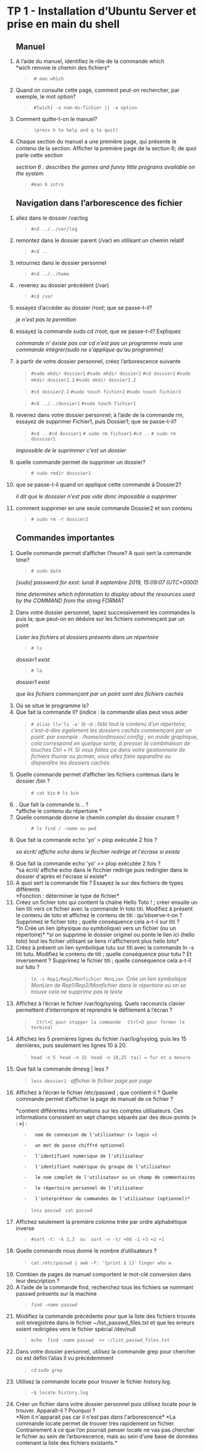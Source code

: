 # TP 1 - Installation d’Ubuntu Server et prise en main du shell

<ol>
<h2> Manuel</h2>
<li> A l’aide du manuel, identifiez le rôle de la commande which</li>
*wich renvoie le chemin des fichiers*

 >` # man which`


<li>Quand on consulte cette page, comment peut-on rechercher, par exemple, le mot option?</li>

 >` #[wich] -a nom-du-fichier || -a option`
<li> Comment quitte-t-on le manuel?</li>

 >` (press h to help and q to quit)`

<li>Chaque section du manuel a une première page, qui présente le contenu de la section. Aﬀicher la première page de la section 6; de quoi parle cette section
</li>

 *sectrion 6 : describes the games and funny  little programs available on the system*

 >`#man 6 intro`
</ol>
<ol>
<h2> Navigation dans l’arborescence des fichier</h2>
 <li>allez dans le dossier /var/log</li>

 >`#cd ../../var/log`

 <li>remontez dans le dossier parent (/var) en utilisant un chemin relatif</li>

 >`#cd ..`

  <li>retournez dans le dossier personnel</li>

   >`#cd ../../home`

<li>. revenez au dossier précédent (/var)</li>

   >`#cd /var`


<li>essayez d’accéder au dossier /root; que se passe-t-il?</li>

*je n'est pas la permition*

<li>essayez la commande sudo cd /root; que se passe-t-il? Expliquez</li>

*commande n' éxiste pas car cd n'est pas un programme mais une commande intégrer(sudo ne s'applique qu'au programme)*

<li> à partir de votre dossier personnel, créez l’arborescence suivante </li>

 >`#sudo mkdir dossier1`
 >`#sudo mkdir dossier2`
 >`#cd dossier2`
 >`#sudo mkdir dossier2.1`
 >`#sudo mkdir dossier2.2`

 >`#cd dossier2.2`
 >`#sudo touch fichier2`
 >`#sudo touch fichier3`

>`#cd ../../dossier1`
>`#sudo touch fichier1`

<li> revenez dans votre dossier personnel; à l’aide de la commande rm, essayez de supprimer Fichier1, puis Dossier1; que se passe-t-il?</li>

>`#cd ..`
>`#cd dossier1`
>`# sudo rm fichier1`
>`#cd ..`
>`# sudo rm dosssier1`

*impossible de le suprimmer c'est un dossier*
 <li>
 quelle commande permet de supprimer un dossier?
 </li>

>`# sudo rmdir dosssier1`

<li>
que se passe-t-il quand on applique cette commande à Dossier2?
</li>

*il dit que le dosssier n'est pas vide donc impossible a supprimer*

<li>
comment supprimer en une seule commande Dossier2 et son contenu
</li> 

>`# sudo rm -r dossier2`

</ol>
<ol>
<h2>Commandes importantes</h2>
<li>
Quelle commande permet d’aﬀicher l’heure? A quoi sert la commande time?
</li>

>`# sudo date`

*[sudo] password for exst:
lundi 9 septembre 2019, 15:09:07 (UTC+0000)*

*time determines which information to display about the resources used by the COMMAND from the string FORMAT*

<li>
Dans votre dossier personnel, tapez successivement les commandes ls puis la; que peut-on en déduire sur les fichiers commençant par un point
</li>

*Lister les fichiers et dossiers présents dans un répertoire*

>`# ls`

*dossier1 exist*

>`# la`

*dossier1 exist*

*que les fichiers commençant par un point sont des fichiers cachés*
<li>
Où se situe le programme ls?
</li>

<li>Que fait la commande ll? (indice : la commande alias peut vous aider</li>

>`# alias ll='ls -a'`
*ls  -a  : liste tout le contenu d’un répertoire, c’est-à-dire également les dossiers cachés commençant par un point. par exemple : /home/ordinosor/.config ; en mode graphique, cela correspond en quelque sorte, à presser la combinaison de touches Ctrl + H. Si vous faites ça dans votre gestionnaire de fichiers thunar ou pcman, vous allez faire apparaître ou disparaître les dossiers cachés.*

<li>Quelle commande permet d’afficher les fichiers contenus dans le dossier /bin ?</li>

>`# cat bin`
>`# ls bin`

<li>. Que fait la commande ls .. ?</li>
*affiche le contenu du répertoire *

<li>Quelle commande donne le chemin complet du dossier courant ?</li>

>`# ls find / -name ou pwd`

<li>Que fait la commande echo 'yo' > plop exécutée 2 fois ?</li>

*sa écrit/ affiche echo dans le ficchier redirige et l'écrase si existe*

<li> Que fait la commande echo 'yo' >> plop exécutée 2 fois ?</li>
*sa écrit/ affiche echo dans le ficchier redirige puis redirigier dans le dossier d'après  et l'écrase si existe*

<li>A quoi sert la commande file ? Essayez la sur des fichiers de types différents</li>
*Fonction : déterminer le type de fichier*
<li>
Créez un fichier toto qui contient la chaîne Hello Toto ! ; créer ensuite un lien titi vers ce fichier
avec la commande ln toto titi. Modifiez à présent le contenu de toto et affichez le contenu de titi :
qu’observe-t-on ? Supprimez le fichier toto ; quelle conséquence cela a-t-il sur titi ?
</li>
*ln Crée un lien (physique ou symbolique) vers un fichier (ou un répertoire)*
*si on supprime le dossier originel ou ponte le lien ici (hello toto) tout les fichier utilisant se liens n'afficheront plus hello toto*

<li> Créez à présent un lien symbolique tutu sur titi avec la commande ln -s titi tutu. Modifiez le
contenu de titi ; quelle conséquence pour tutu ? Et inversement ? Supprimez le fichier titi ; quelle
conséquence cela a-t-il sur tutu ?</li>

>`ln -s Rep1/Rep2/Monfichier MonLien `*Crée un lien symbolique MonLien de Rep1/Rep2/Monfichier dans le répertoire où on se trouve*
*cela ne supprime pas le texte*

<li>Affichez à l’écran le fichier /var/log/syslog. Quels raccourcis clavier permettent d’interrompre et
reprendre le défilement à l’écran ?</li>

>`  Ctrl+C pour stopper la commande`
>`  Ctrl+D pour fermer le terminal`

<li>Affichez les 5 premières lignes du fichier /var/log/syslog, puis les 15 dernières, puis seulement les
lignes 10 à 20.
</li>

>`head -n 5 `
>`head -n 15 `
>`head -n 10,25 `
>`tail = fur et a mesure `

<li>Que fait la commande dmesg | less ? </li>

>`less dossier1 `
*afficher le fichier page par page*

<li>Affichez à l’écran le fichier /etc/passwd ; que contient-il ? Quelle commande permet d’afficher la page
de manuel de ce fichier ?</li>

*contient différentes informations sur les comptes utilisateurs. Ces
       informations consistent en sept champs séparés par des deux-points (« : ») :

       ·   nom de connexion de l'utilisateur (« login »)

       ·   un mot de passe chiffré optionnel

       ·   l'identifiant numérique de l'utilisateur

       ·   l'identifiant numérique du groupe de l'utilisateur

       ·   le nom complet de l'utilisateur ou un champ de commentaires

       ·   le répertoire personnel de l'utilisateur

       ·   l'interpréteur de commandes de l'utilisateur (optionnel)*
>`less passwd `
>`cat passwd `

<li>Affichez seulement la première colonne triée par ordre alphabétique inverse</li>

>`#sort -t: -k 3,3  ou  sort -n -t/ +0d -1 +3 +2 +1`

<li>Quelle commande nous donne le nombre d’utilisateurs ?</li>

>`cat /etc/passwd | awk -F: '{print $ 1}'`
>`finger who w `

<li>Combien de pages de manuel comportent le mot-clé conversion dans leur description ?</li>
<li> A l’aide de la commande find, recherchez tous les fichiers se nommant passwd présents sur la machine</li>

>`find -name passwd `

<li>Modifiez la commande précédente pour que la liste des fichiers trouvés soit enregistrée dans le fichier
~/list_passwd_files.txt et que les erreurs soient redirigées vers le fichier spécial /dev/null
</li>

>`echo  find -name passwd  >> ~/list_passwd_files.txt `

<li>Dans votre dossier personnel, utilisez la commande grep pour chercher où est défini l’alias ll vu
précédemment
</li>

>`cd`
>`sudo grep `
<li>Utilisez la commande locate pour trouver le fichier history.log.</li>

>`~$ locate history.log `

<li>Créer un fichier dans votre dossier personnel puis utilisez locate pour le trouver. Apparaît-il ? Pourquoi ?</li>
*Non il n'apparait pas car il n'est pas dans l'arborescence*
*La commande locate permet de trouver très rapidement un fichier. Contrairement à ce que l’on pourrait penser locate ne vas pas chercher le fichier au sein de l’arborescence, mais au sein d’une base de données contenant la liste des fichiers existants.*
</ol>

